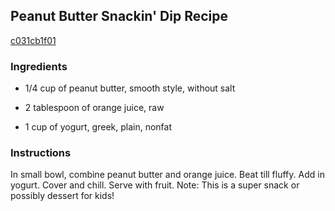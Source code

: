 ## Peanut Butter Snackin' Dip Recipe

[c031cb1f01](http://cookeatshare.com/recipes/peanut-butter-snackin-dip-12634)

### Ingredients

 - 1/4 cup of peanut butter, smooth style, without salt

 - 2 tablespoon of orange juice, raw

 - 1 cup of yogurt, greek, plain, nonfat

### Instructions

In small bowl, combine peanut butter and orange juice. Beat till fluffy. Add in yogurt. Cover and chill. Serve with fruit. Note: This is a super snack or possibly dessert for kids!